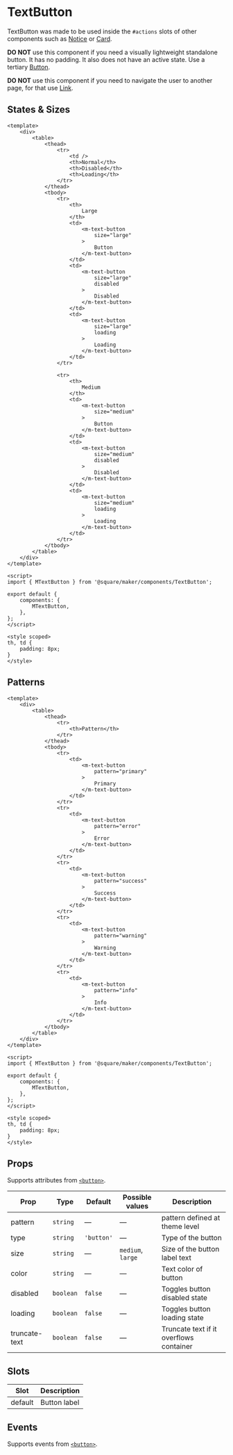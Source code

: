 # TextButton

TextButton was made to be used inside the `#actions` slots of other components such as [Notice](#/Notice) or [Card](#/Card).

**DO NOT** use this component if you need a visually lightweight standalone button. It has no padding. It also does not have an active state. Use a tertiary [Button](#/Button).

**DO NOT** use this component if you need to navigate the user to another page, for that use [Link](#/Link).

## States & Sizes

```vue
<template>
	<div>
		<table>
			<thead>
				<tr>
					<td />
					<th>Normal</th>
					<th>Disabled</th>
					<th>Loading</th>
				</tr>
			</thead>
			<tbody>
				<tr>
					<th>
						Large
					</th>
					<td>
						<m-text-button
							size="large"
						>
							Button
						</m-text-button>
					</td>
					<td>
						<m-text-button
							size="large"
							disabled
						>
							Disabled
						</m-text-button>
					</td>
					<td>
						<m-text-button
							size="large"
							loading
						>
							Loading
						</m-text-button>
					</td>
				</tr>

				<tr>
					<th>
						Medium
					</th>
					<td>
						<m-text-button
							size="medium"
						>
							Button
						</m-text-button>
					</td>
					<td>
						<m-text-button
							size="medium"
							disabled
						>
							Disabled
						</m-text-button>
					</td>
					<td>
						<m-text-button
							size="medium"
							loading
						>
							Loading
						</m-text-button>
					</td>
				</tr>
			</tbody>
		</table>
	</div>
</template>

<script>
import { MTextButton } from '@square/maker/components/TextButton';

export default {
	components: {
		MTextButton,
	},
};
</script>

<style scoped>
th, td {
	padding: 8px;
}
</style>
```

## Patterns

```vue
<template>
	<div>
		<table>
			<thead>
				<tr>
					<th>Pattern</th>
				</tr>
			</thead>
			<tbody>
				<tr>
					<td>
						<m-text-button
							pattern="primary"
						>
							Primary
						</m-text-button>
					</td>
				</tr>
				<tr>
					<td>
						<m-text-button
							pattern="error"
						>
							Error
						</m-text-button>
					</td>
				</tr>
				<tr>
					<td>
						<m-text-button
							pattern="success"
						>
							Success
						</m-text-button>
					</td>
				</tr>
				<tr>
					<td>
						<m-text-button
							pattern="warning"
						>
							Warning
						</m-text-button>
					</td>
				</tr>
				<tr>
					<td>
						<m-text-button
							pattern="info"
						>
							Info
						</m-text-button>
					</td>
				</tr>
			</tbody>
		</table>
	</div>
</template>

<script>
import { MTextButton } from '@square/maker/components/TextButton';

export default {
	components: {
		MTextButton,
	},
};
</script>

<style scoped>
th, td {
	padding: 8px;
}
</style>
```
<!-- api-tables:start -->
## Props

Supports attributes from [`<button>`](https://developer.mozilla.org/en-US/docs/Web/HTML/Element/button).

| Prop          | Type      | Default    | Possible values   | Description                             |
| ------------- | --------- | ---------- | ----------------- | --------------------------------------- |
| pattern       | `string`  | —          | —                 | pattern defined at theme level          |
| type          | `string`  | `'button'` | —                 | Type of the button                      |
| size          | `string`  | —          | `medium`, `large` | Size of the button label text           |
| color         | `string`  | —          | —                 | Text color of button                    |
| disabled      | `boolean` | `false`    | —                 | Toggles button disabled state           |
| loading       | `boolean` | `false`    | —                 | Toggles button loading state            |
| truncate-text | `boolean` | `false`    | —                 | Truncate text if it overflows container |


## Slots

| Slot    | Description  |
| ------- | ------------ |
| default | Button label |


## Events

Supports events from [`<button>`](https://developer.mozilla.org/en-US/docs/Web/HTML/Element/button).
<!-- api-tables:end -->
